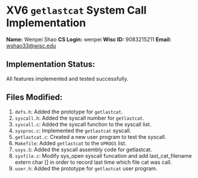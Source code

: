 # XV6 `getlastcat` System Call Implementation

**Name:** Wenpei Shao
**CS Login:** wenpei
**Wisc ID:** 9083215211
**Email:** wshao33@wisc.edu

## Implementation Status:
All features implemented and tested successfully.

## Files Modified:
1. `defs.h`: Added the prototype for `getlastcat`.
2. `syscall.h`: Added the syscall number for `getlastcat`.
3. `syscall.c`: Added the syscall function to the syscall list.
4. `sysproc.c`: Implemented the `getlastcat` syscall.
6. `getlastcat.c`: Created a new user program to test the syscall.
7. `Makefile`: Added `getlastcat` to the `UPROGS` list.
8. `usys.S`: Added the syscall assembly code for getlastcat.
9. `sysfile.c`: Modify sys_open syscall funcation and add last_cat_filename extern char [] in order to record last time which file cat was call.
10. `user.h`: Added the prototype for `getlastcat` user program.